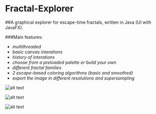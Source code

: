 # Fractal-Explorer

##A graphical explorer for escape-time fractals, written in Java (UI with JavaFX).

###Main features:
- *multithreaded*
- *basic canvas interations*
- *history of interations*
- *choose from a preloaded palette or build your own*
- *different fractal families*
- *2 escape-based coloring algorithms (basic and smoothed)*
- *export the image in different resolutions and supersampling*

![alt text](https://github.com/antoniospoletojr/Fractal-Explorer/Ex1.png)

![alt text](https://github.com/antoniospoletojr/Fractal-Explorer/Ex2.png)

![alt text](https://github.com/antoniospoletojr/Fractal-Explorer/Ex3.png)
